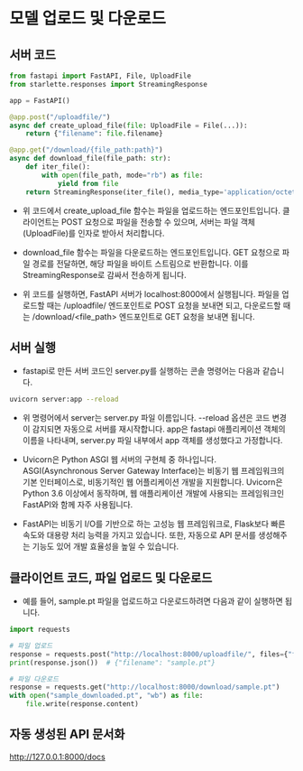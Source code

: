 # 모델 업로드 및 다운로드 

## 서버 코드

```python
from fastapi import FastAPI, File, UploadFile
from starlette.responses import StreamingResponse

app = FastAPI()

@app.post("/uploadfile/")
async def create_upload_file(file: UploadFile = File(...)):
    return {"filename": file.filename}

@app.get("/download/{file_path:path}")
async def download_file(file_path: str):
    def iter_file():
        with open(file_path, mode="rb") as file:
            yield from file
    return StreamingResponse(iter_file(), media_type='application/octet-stream')

```

- 위 코드에서 create_upload_file 함수는 파일을 업로드하는 엔드포인트입니다. 클라이언트는 POST 요청으로 파일을 전송할 수 있으며, 서버는 파일 객체(UploadFile)를 인자로 받아서 처리합니다.

- download_file 함수는 파일을 다운로드하는 엔드포인트입니다. GET 요청으로 파일 경로를 전달하면, 해당 파일을 바이트 스트림으로 반환합니다. 이를 StreamingResponse로 감싸서 전송하게 됩니다.

- 위 코드를 실행하면, FastAPI 서버가 localhost:8000에서 실행됩니다. 파일을 업로드할 때는 /uploadfile/ 엔드포인트로 POST 요청을 보내면 되고, 다운로드할 때는 /download/<file_path> 엔드포인트로 GET 요청을 보내면 됩니다. 


## 서버 실행

- fastapi로 만든 서버 코드인 server.py를 실행하는 콘솔 명령어는 다음과 같습니다.

```bash
uvicorn server:app --reload
```

- 위 명령어에서 server는 server.py 파일 이름입니다. --reload 옵션은 코드 변경이 감지되면 자동으로 서버를 재시작합니다. app은 fastapi 애플리케이션 객체의 이름을 나타내며, server.py 파일 내부에서 app 객체를 생성했다고 가정합니다.

- Uvicorn은 Python ASGI 웹 서버의 구현체 중 하나입니다. ASGI(Asynchronous Server Gateway Interface)는 비동기 웹 프레임워크의 기본 인터페이스로, 비동기적인 웹 어플리케이션 개발을 지원합니다. Uvicorn은 Python 3.6 이상에서 동작하며, 웹 애플리케이션 개발에 사용되는 프레임워크인 FastAPI와 함께 자주 사용됩니다.

- FastAPI는 비동기 I/O를 기반으로 하는 고성능 웹 프레임워크로, Flask보다 빠른 속도와 대용량 처리 능력을 가지고 있습니다. 또한, 자동으로 API 문서를 생성해주는 기능도 있어 개발 효율성을 높일 수 있습니다.



## 클라이언트 코드, 파일 업로드 및 다운로드

- 예를 들어, sample.pt 파일을 업로드하고 다운로드하려면 다음과 같이 실행하면 됩니다.

```python
import requests

# 파일 업로드
response = requests.post("http://localhost:8000/uploadfile/", files={"file": open("sample.pt", "rb")})
print(response.json())  # {"filename": "sample.pt"}

# 파일 다운로드
response = requests.get("http://localhost:8000/download/sample.pt")
with open("sample_downloaded.pt", "wb") as file:
    file.write(response.content)

```


## 자동 생성된 API 문서화

http://127.0.0.1:8000/docs